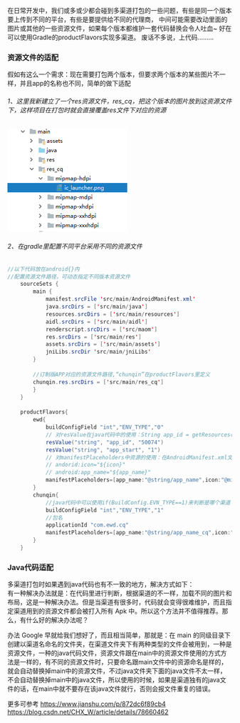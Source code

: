 在日常开发中，我们或多或少都会碰到多渠道打包的一些问题，有些是同一个版本要上传到不同的平台，有些是要提供给不同的代理商，
中间可能需要改动里面的图片或其他的一些资源文件，如果每个版本都维护一套代码替换会令人吐血~ 好在可以使用Gradle的productFlavors实现多渠道。
废话不多说，上代码.........

### 资源文件的适配
假如有这么一个需求：现在需要打包两个版本，但要求两个版本的某些图片不一样，并且app的名称也不同，简单的做下适配 
###### 1、这里我新建立了一个res资源文件，res_cq，把这个版本的图片放到这资源文件下，这样项目在打包时就会直接覆盖res文件下对应的资源             
![Image text](https://github.com/Don-Lee/Notes/blob/master/Images/20180613173408.png)            
###### 2、在gradle里配置不同平台采用不同的资源文件
```java
//以下代码放在android{}内
//配置资源文件路径，可动态指定不同版本资源文件
    sourceSets {
        main {
            manifest.srcFile 'src/main/AndroidManifest.xml'
            java.srcDirs = ['src/main/java']
            resources.srcDirs = ['src/main/resources']
            aidl.srcDirs = ['src/main/aidl']
            renderscript.srcDirs = ['src/maom']
            res.srcDirs = ['src/main/res']
            assets.srcDirs = ['src/main/assets']
            jniLibs.srcDir 'src/main/jniLibs'
        }

        //订制版APP对应的资源文件路径,“chunqin”在productFlavors里定义
        chunqin.res.srcDirs = ['src/main/res_cq']
        }
    } 
    
    productFlavors{
        ewd{
            buildConfigField "int","ENV_TYPE","0"
            // 对resValue在java代码中的使用：String app_id = getResources().getString(R.string.app_id);
            resValue("string", "app_id", "50074")
            resValue("string", "app_start", "1")
            // 对manifestPlaceholders中资源的使用：在AndroidManifest.xml文件中的application节点下
            // andorid:icon="${icon}"
            // android:app_name="${app_name}"
            manifestPlaceholders=[app_name:"@string/app_name",icon:"@mipmap/ic_launcher"]
        }
        chunqin{
            //java代码中可以使用if(BuildConfig.EVN_TYPE==1)来判断是哪个渠道
            buildConfigField "int","ENV_TYPE","1"
            //包名
            applicationId "com.ewd.cq"
            manifestPlaceholders=[app_name:"@string/app_name_cq",icon:"@mipmap/ic_launcher"]
        }
    }

```

### Java代码适配
多渠道打包时如果遇到java代码也有不一致的地方，解决方式如下：                
有一种解决办法就是：在代码里进行判断，根据渠道的不一样，加载不同的图片和布局，这是一种解决办法。但是当渠道有很多时，代码就会变得很难维护，而且指定渠道用到的资源文件都会被打入所有 Apk 中。所以这个方法并不值得推荐。那么，有什么好的解决办法呢？

办法 Google 早就给我们想好了，而且相当简单，那就是：在 main 的同级目录下创建以渠道名命名的文件夹，在渠道文件夹下有两种类型的文件会被用到，一种是资源文件，一种的java代码文件，资源文件跟在main中的资源文件使用的方式方法是一样的，有不同的资源文件时，只要命名跟main文件中的资源命名是样的，就会自动替换掉main中的资源文件，不过java文件夹下面的java文件不太一样，不会自动替换掉main中的java文件，所以使用的时候，如果是渠道独有的java文件的话，在main中就不要存在该java文件就行，否则会报文件重复的错误。


更多可参考
https://www.jianshu.com/p/872dc6f89cb4                         
https://blog.csdn.net/CHX_W/article/details/78660462
